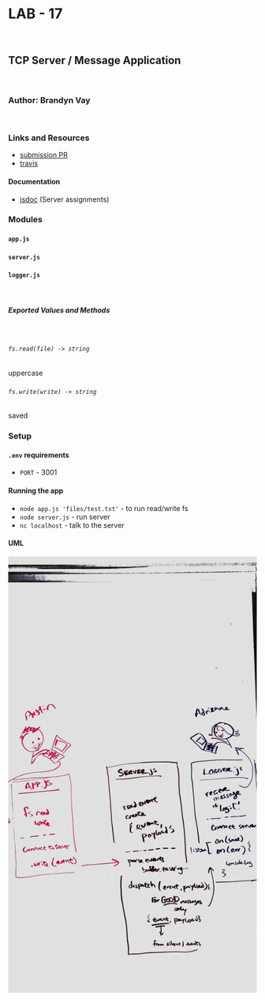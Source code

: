 # LAB - 17
​
## TCP Server / Message Application
​
### Author: Brandyn Vay
​
### Links and Resources
* [submission PR](https://github.com/brandyn-vay-401-advanced-javascript/lab-class-17)
* [travis](https://travis-ci.com/brandyn-vay-401-advanced-javascript/lab-class-17)
​
#### Documentation
* [jsdoc](http://xyz.com) (Server assignments)
​
### Modules
#### `app.js`
#### `server.js`
#### `logger.js`
​
##### Exported Values and Methods
​
###### `fs.read(file) -> string`
uppercase
​
###### `fs.write(write) -> string`
saved
​
### Setup
#### `.env` requirements
* `PORT` - 3001
​
#### Running the app
* `node app.js 'files/test.txt'` - to run read/write fs
* `node server.js` - run server
* `nc localhost` - talk to the server
  
#### UML
![UML](./assets/UML.jpeg)
